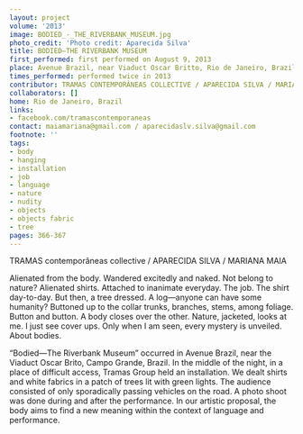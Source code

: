 ```yaml
---
layout: project
volume: '2013'
image: BODIED_-_THE_RIVERBANK_MUSEUM.jpg
photo_credit: 'Photo credit: Aparecida Silva'
title: BODIED—THE RIVERBANK MUSEUM
first_performed: first performed on August 9, 2013
place: Avenue Brazil, near Viaduct Oscar Britto, Rio de Janeiro, Brazil
times_performed: performed twice in 2013
contributor: TRAMAS CONTEMPORÂNEAS COLLECTIVE / APARECIDA SILVA / MARIANA MAIA
collaborators: []
home: Rio de Janeiro, Brazil
links:
- facebook.com/tramascontemporaneas
contact: maiamariana@gmail.com / aparecidaslv.silva@gmail.com
footnote: ''
tags:
- body
- hanging
- installation
- job
- language
- nature
- nudity
- objects
- objects fabric
- tree
pages: 366-367
---
```


TRAMAS contemporâneas collective / APARECIDA SILVA / MARIANA MAIA

Alienated from the body. Wandered excitedly and naked. Not belong to nature? Alienated shirts. Attached to inanimate everyday. The job. The shirt day-to-day. But then, a tree dressed. A log—anyone can have some humanity? Buttoned up to the collar trunks, branches, stems, among foliage. Button and button. A body closes over the other. Nature, jacketed, looks at me. I just see cover ups. Only when I am seen, every mystery is unveiled. About bodies.

“Bodied—The Riverbank Museum” occurred in Avenue Brazil, near the Viaduct Oscar Brito, Campo Grande, Brazil. In the middle of the night, in a place of difficult access, Tramas Group  held an installation. We dealt shirts and white fabrics in a patch of trees lit with green lights. The audience consisted of only sporadically passing vehicles on the road. A photo shoot was done during and after the performance. In our artistic proposal, the body aims to find a new meaning within the context of language and performance.
